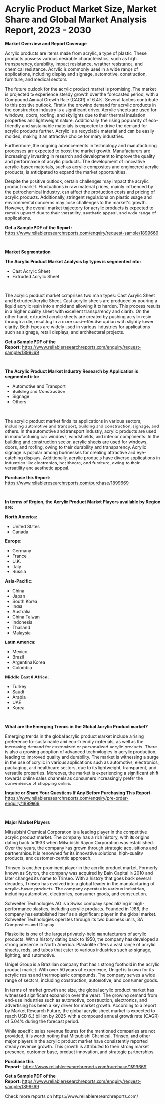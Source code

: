 <p><h1>Acrylic Product Market Size, Market Share and Global Market Analysis Report, 2023 - 2030</h1></p><p><strong>Market Overview and Report Coverage</strong></p>
<p><p>Acrylic products are items made from acrylic, a type of plastic. These products possess various desirable characteristics, such as high transparency, durability, impact resistance, weather resistance, and chemical resistance. Acrylic is commonly used in a wide range of applications, including display and signage, automotive, construction, furniture, and medical sectors.</p><p>The future outlook for the acrylic product market is promising. The market is projected to experience steady growth over the forecasted period, with a Compound Annual Growth Rate (CAGR) of 6.4%. Several factors contribute to this positive outlook. Firstly, the growing demand for acrylic products in the construction industry is a significant driver. Acrylic sheets are used for windows, doors, roofing, and skylights due to their thermal insulation properties and lightweight nature. Additionally, the rising popularity of eco-friendly and sustainable materials is expected to drive the demand for acrylic products further. Acrylic is a recyclable material and can be easily molded, making it an attractive choice for many industries.</p><p>Furthermore, the ongoing advancements in technology and manufacturing processes are expected to boost the market growth. Manufacturers are increasingly investing in research and development to improve the quality and performance of acrylic products. The development of innovative acrylic-based materials, such as acrylic composites and engineered acrylic products, is anticipated to expand the market opportunities.</p><p>Despite the positive outlook, certain challenges may impact the acrylic product market. Fluctuations in raw material prices, mainly influenced by the petrochemical industry, can affect the production costs and pricing of acrylic products. Additionally, stringent regulations on plastic usage and environmental concerns may pose challenges to the market's growth. However, the overall market trajectory for acrylic products is expected to remain upward due to their versatility, aesthetic appeal, and wide range of applications.</p></p>
<p><strong>Get a Sample PDF of the Report:</strong> <a href="https://www.reliableresearchreports.com/enquiry/request-sample/1899669">https://www.reliableresearchreports.com/enquiry/request-sample/1899669</a></p>
<p>&nbsp;</p>
<p><strong>Market Segmentation</strong></p>
<p><strong>The Acrylic Product Market Analysis by types is segmented into:</strong></p>
<p><ul><li>Cast Acrylic Sheet</li><li>Extruded Acrylic Sheet</li></ul></p>
<p>&nbsp;</p>
<p><p>The acrylic product market comprises two main types: Cast Acrylic Sheet and Extruded Acrylic Sheet. Cast acrylic sheets are produced by pouring a liquid acrylic resin into a mold and allowing it to harden. This process results in a higher quality sheet with excellent transparency and clarity. On the other hand, extruded acrylic sheets are created by pushing acrylic resin through a die, resulting in a more cost-effective option with slightly lower clarity. Both types are widely used in various industries for applications such as signage, retail displays, and architectural projects.</p></p>
<p><strong>Get a Sample PDF of the Report:</strong>&nbsp;<a href="https://www.reliableresearchreports.com/enquiry/request-sample/1899669">https://www.reliableresearchreports.com/enquiry/request-sample/1899669</a></p>
<p>&nbsp;</p>
<p><strong>The Acrylic Product Market Industry Research by Application is segmented into:</strong></p>
<p><ul><li>Automotive and Transport</li><li>Building and Construction</li><li>Signage</li><li>Others</li></ul></p>
<p>&nbsp;</p>
<p><p>The acrylic product market finds its applications in various sectors, including automotive and transport, building and construction, signage, and others. In the automotive and transport industry, acrylic products are used in manufacturing car windows, windshields, and interior components. In the building and construction sector, acrylic sheets are used for windows, doors, and roofing, owing to their durability and transparency. Acrylic signage is popular among businesses for creating attractive and eye-catching displays. Additionally, acrylic products have diverse applications in industries like electronics, healthcare, and furniture, owing to their versatility and aesthetic appeal.</p></p>
<p><strong>Purchase this Report:</strong>&nbsp; <a href="https://www.reliableresearchreports.com/purchase/1899669">https://www.reliableresearchreports.com/purchase/1899669</a></p>
<p>&nbsp;</p>
<p><strong>In terms of Region, the Acrylic Product Market Players available by Region are:</strong></p>
<p>
    <p> <strong> North America: </strong>
        <ul>
            <li>United States</li>
            <li>Canada</li>
        </ul>
        </p> 
    <p> <strong> Europe: </strong>
        <ul>
            <li>Germany</li>
            <li>France</li>
            <li>U.K.</li>
            <li>Italy</li>
            <li>Russia</li>
        </ul>
        </p> 
    <p> <strong> Asia-Pacific: </strong>
        <ul>
            <li>China</li>
            <li>Japan</li>
            <li>South Korea</li>
            <li>India</li>
            <li>Australia</li>
            <li>China Taiwan</li>
            <li>Indonesia</li>
            <li>Thailand</li>
            <li>Malaysia</li>
        </ul>
        </p> 
    <p> <strong> Latin America: </strong>
        <ul>
            <li>Mexico</li>
            <li>Brazil</li>
            <li>Argentina Korea</li>
            <li>Colombia</li>
        </ul>
        </p> 
    <p> <strong> Middle East & Africa: </strong>
        <ul>
            <li>Turkey</li>
            <li>Saudi</li>
            <li>Arabia</li>
            <li>UAE</li>
            <li>Korea</li>
        </ul>
    </p>
    </p>
<p>&nbsp;</p>
<p><strong>What are the Emerging Trends in the Global Acrylic Product market?</strong></p>
<p><p>Emerging trends in the global acrylic product market include a rising preference for sustainable and eco-friendly materials, as well as the increasing demand for customized or personalized acrylic products. There is also a growing adoption of advanced technologies in acrylic production, leading to improved quality and durability. The market is witnessing a surge in the use of acrylic in various applications such as automotive, electronics, packaging, and healthcare sectors, due to its lightweight, transparent, and versatile properties. Moreover, the market is experiencing a significant shift towards online sales channels as consumers increasingly prefer the convenience of shopping online.</p></p>
<p><strong>Inquire or Share Your Questions If Any Before Purchasing This Report</strong>- <a href="https://www.reliableresearchreports.com/enquiry/pre-order-enquiry/1899669">https://www.reliableresearchreports.com/enquiry/pre-order-enquiry/1899669</a></p>
<p>&nbsp;</p>
<p><strong>Major Market Players</strong></p>
<p><p>Mitsubishi Chemical Corporation is a leading player in the competitive acrylic product market. The company has a rich history, with its origins dating back to 1933 when Mitsubishi Rayon Corporation was established. Over the years, the company has grown through strategic acquisitions and partnerships. It is renowned for its innovative solutions, high-quality products, and customer-centric approach.</p><p>Trinseo is another prominent player in the acrylic product market. Formerly known as Styron, the company was acquired by Bain Capital in 2010 and later changed its name to Trinseo. With a history that goes back several decades, Trinseo has evolved into a global leader in the manufacturing of acrylic-based products. The company operates in various industries, including automotive, electronics, consumer goods, and construction.</p><p>Schweiter Technologies AG is a Swiss company specializing in high-performance plastics, including acrylic products. Founded in 1986, the company has established itself as a significant player in the global market. Schweiter Technologies operates through its two business units, 3A Composites and Display.</p><p>Plaskolite is one of the largest privately-held manufacturers of acrylic products. With a history dating back to 1950, the company has developed a strong presence in North America. Plaskolite offers a vast range of acrylic sheets, rods, and tubes that cater to various industries such as signage, lighting, and automotive.</p><p>Unigel Group is a Brazilian company that has a strong foothold in the acrylic product market. With over 50 years of experience, Unigel is known for its acrylic resins and thermoplastic compounds. The company serves a wide range of sectors, including construction, automotive, and consumer goods.</p><p>In terms of market growth and size, the global acrylic product market has witnessed significant expansion over the years. The growing demand from end-use industries such as automotive, construction, electronics, and advertising has been a key driver for market growth. According to a report by Market Research Future, the global acrylic sheet market is expected to reach USD 6.2 billion by 2025, with a compound annual growth rate (CAGR) of 5.04% during the forecast period.</p><p>While specific sales revenue figures for the mentioned companies are not provided, it is worth noting that Mitsubishi Chemical, Trinseo, and other major players in the acrylic product market have consistently reported steady revenue growth. This growth is attributed to their strong market presence, customer base, product innovation, and strategic partnerships.</p></p>
<p><strong>Purchase this Report:</strong>&nbsp;&nbsp;<a href="https://www.reliableresearchreports.com/purchase/1899669">https://www.reliableresearchreports.com/purchase/1899669</a></p>
<p></p>
<p><strong>Get a Sample PDF of the Report:</strong>&nbsp;<a href="https://www.reliableresearchreports.com/enquiry/request-sample/1899669">https://www.reliableresearchreports.com/enquiry/request-sample/1899669</a></p>
<p>Check more reports on https://www.reliableresearchreports.com/</p>